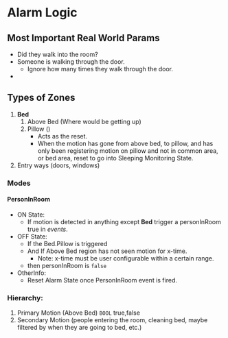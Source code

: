 # Alarm Logic
## Most Important Real World Params
- Did they walk into the room? 
- Someone is walking through the door.
  - Ignore how many times they walk through the door.
- 

## Types of Zones
1) **Bed**
   1) Above Bed (Where would be getting up)
   2) Pillow ()
      - Acts as the reset.
      - When the motion has gone from above bed, to pillow, and has only been registering motion on pillow and not in common area, or bed area, reset to go into Sleeping Monitoring State.
2) Entry ways (doors, windows)

### Modes
#### PersonInRoom
 - ON State: 
   - If motion is detected in anything except **Bed** trigger a personInRoom true in *events*.
 - OFF State: 
    - If the Bed.Pillow is triggered
    - And If Above Bed region has not seen motion for x-time.
      - Note: x-time must be user configurable within a certain range.
    - then personInRoom is `false`
 - OtherInfo:
    - Reset Alarm State once PersonInRoom event is fired.

### Hierarchy: 



1. Primary Motion (Above Bed) `BOOL` true,false
2. Secondary Motion (people entering the room, cleaning bed, maybe filtered by when they are going to bed, etc.)
